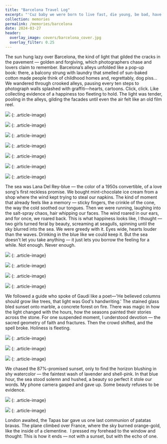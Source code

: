 ```yaml
---
title: "Barcelona Travel Log"
excerpt: "'Cuz baby we were born to live fast, die young, be bad, have fun.'"
collection: memories
permalink: /memories/barcelona
date: 2024-03-27
header:
  overlay_image: covers/barcelona_cover.jpg
  overlay_filter: 0.25
---
```

The sun hung lazy over Barcelona, the kind of light that gilded the cracks in the pavement — golden and forgiving, which photographers chase and lovers claim to remember. Barcelona’s alleys unfolded like a pop-up book: there, a balcony strung with laundry that smelled of sun-baked cotton made people think of childhood homes and, regrettably, dog piss… We wandered through crooked alleys, pausing every ten steps to photograph walls splashed with graffiti—hearts, cartoons. Click, click. Like collecting evidence of a happiness too fleeting to hold. The light was tender, pooling in the alleys, gilding the facades until even the air felt like an old film reel.

![](/images/memories/barcelona_1.jpeg)
{: .article-image}

![](/images/memories/barcelona_2.jpeg)
{: .article-image}

![](/images/memories/barcelona_3.jpeg)
{: .article-image}

![](/images/memories/barcelona_4.jpeg)
{: .article-image}

![](/images/memories/barcelona_5.jpeg)
{: .article-image}

![](/images/memories/barcelona_6.jpeg)
{: .article-image}

![](/images/memories/barcelona_7.jpeg)
{: .article-image}

The sea was Lana Del Rey-blue — the color of a 1950s convertible, of a love song's first reckless promise. We bought mint-chocolate ice cream from a shop where the wind kept trying to steal our napkins. The kind of moment that already feels like a memory — sticky fingers, the crinkle of the cone, the way the cold soothed our tongues. Then we were running, laughing into the salt-spray chaos, hair whipping our faces. The wind roared in our ears, and for once, we roared back. This is what happiness looks like, I thought — two girls turned feral by beauty, screaming at seagulls, spinning until the sky blurred into the sea. We were greedy with it. Eyes wide, hearts louder than the waves. Drinking in the blue like we could keep it. But the sea doesn't let you take anything — it just lets you borrow the feeling for a while. Not enough. Never enough.

![](/images/memories/sea_1.jpeg)
{: .article-image}

![](/images/memories/sea_2.jpeg)
{: .article-image}

![](/images/memories/sea_3.jpeg)
{: .article-image}

![](/images/memories/sea_4.jpeg)
{: .article-image}

We followed a guide who spoke of Gaudí like a poet—'He believed columns should grow like trees, that light was God's handwriting.' The stained glass bled sunset onto marble, a concrete forest on fire. There was magic in how the light changed with the hours, how the seasons painted their stories across the stone. For one suspended moment, I understood devotion — the sacred geometry of faith and fractures. Then the crowd shifted, and the spell broke. Holiness is fleeting.

![](/images/memories/s_1.jpeg)
{: .article-image}

![](/images/memories/s_2.jpeg)
{: .article-image}

![](/images/memories/s_3.jpeg)
{: .article-image}

We chased the 87%-promised sunset, only to find the horizon blushing in shy watercolor — the faintest wash of lavender and shell-pink.  In that blue hour, the sea stood solemn and hushed, a beauty so perfect it stole our words.  My phone camera gasped and gave up.  Some beauty refuses to be evidence.

![](/images/memories/b_1.jpeg)
{: .article-image}

![](/images/memories/b_2.jpeg)
{: .article-image}

London awaited, the Tapas bar gave us one last communion of patatas bravas.  The plane climbed over France, where the sky burned orange-gold, like the inside of a clementine.  I pressed my forehead to the window and thought: This is how it ends — not with a sunset, but with the echo of one.